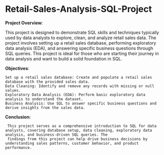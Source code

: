 
# Retail-Sales-Analysis-SQL-Project

**Project Overview**:

This project is designed to demonstrate SQL skills and techniques typically used by data analysts to explore, clean, and analyze retail sales data. The project involves setting up a retail sales database, performing exploratory data analysis (EDA), and answering specific business questions through SQL queries. This project is ideal for those who are starting their journey in data analysis and want to build a solid foundation in SQL.

**Objectives**:
    
    Set up a retail sales database: Create and populate a retail sales database with the provided sales data.
    Data Cleaning: Identify and remove any records with missing or null values.
    Exploratory Data Analysis (EDA): Perform basic exploratory data analysis to understand the dataset.
    Business Analysis: Use SQL to answer specific business questions and derive insights from the sales data.

**Conclusion:**
     
     This project serves as a comprehensive introduction to SQL for data analysts, covering database setup, data cleaning, exploratory data analysis, and business-driven SQL queries. The 
     findings from this project can help drive business decisions by understanding sales patterns, customer behavior, and product performance.
